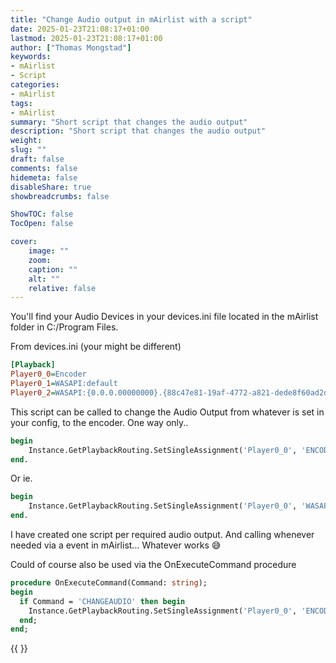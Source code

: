 ```yaml
---
title: "Change Audio output in mAirlist with a script"
date: 2025-01-23T21:08:17+01:00
lastmod: 2025-01-23T21:08:17+01:00
author: ["Thomas Mongstad"]
keywords: 
- mAirlist
- Script
categories:
- mAirlist
tags:
- mAirlist
summary: "Short script that changes the audio output"
description: "Short script that changes the audio output"
weight:
slug: ""
draft: false
comments: false
hidemeta: false
disableShare: true
showbreadcrumbs: false

ShowTOC: false
TocOpen: false 

cover:
    image: "" 
    zoom: 
    caption: ""
    alt: ""
    relative: false
---
```


You'll find your Audio Devices in your devices.ini file located in the mAirlist folder in C:/Program Files.

From devices.ini (your might be different)
```ini
[Playback]
Player0_0=Encoder
Player0_1=WASAPI:default
Player0_2=WASAPI:{0.0.0.00000000}.{88c47e81-19af-4772-a821-dede8f60ad2d}
```

This script can be called to change the Audio Output from whatever is set in your config, to the encoder. One way only.. 
```pascal
begin
    Instance.GetPlaybackRouting.SetSingleAssignment('Player0_0', 'ENCODER')
end.
```
Or ie. 
```pascal
begin
    Instance.GetPlaybackRouting.SetSingleAssignment('Player0_0', 'WASAPI:{0.0.0.00000000}.{88c47e81-19af-4772-a821-dede8f60ad2d}')
end.
```

I have created one script per required audio output. And calling whenever needed via a event in mAirlist... Whatever works 😅

Could of course also be used via the OnExecuteCommand procedure 
```pascal
procedure OnExecuteCommand(Command: string);
begin
  if Command = 'CHANGEAUDIO' then begin
    Instance.GetPlaybackRouting.SetSingleAssignment('Player0_0', 'ENCODER')
  end;
end;
```

{{ <script src="https://gist.mongst.ad/thomas/aead2876944549358272679cf2bdb244.js"></script> }}